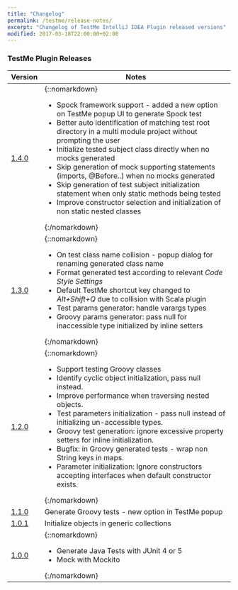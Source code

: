 ```yaml
---
title: "Changelog"
permalink: /testme/release-notes/
excerpt: "Changelog of TestMe IntelliJ IDEA Plugin released versions"
modified: 2017-03-18T22:00:00+02:00
---
```

### TestMe Plugin Releases

| Version                                                                                                 | Notes |
| ------------------------------------------------------------------------------------------------------- | ----- |
| <a href="https://plugins.jetbrains.com/plugin/download?updateId=34715" rel="nofollow">1.4.0</a> | {::nomarkdown}<ul> <li>Spock framework support - added a new option on TestMe popup UI to generate Spock test</li> <li>Better auto identification of matching test root directory in a multi module project without prompting the user</li> <li>Initialize tested subject class directly when no mocks generated</li> <li>Skip generation of mock supporting statements (imports, @Before..) when no mocks generated</li> <li>Skip generation of test subject initialization statement when only static methods being tested</li> <li>Improve constructor selection and initialization of non static nested classes</li></ul>{:/nomarkdown}|
| <a href="https://plugins.jetbrains.com/plugin/download?updateId=33540" rel="nofollow">1.3.0</a> | {::nomarkdown}<ul> <li>On test class name collision - popup dialog for renaming generated class name</li> <li>Format generated test according to relevant <i>Code Style Settings</i></li> <li>Default TestMe shortcut key changed to <i>Alt+Shift+Q</i> due to collision with Scala plugin</li> <li>Test params generator: handle varargs types</li> <li>Groovy params generator: pass null for inaccessible type initialized by inline setters</li></ul>{:/nomarkdown}|
| <a href="https://plugins.jetbrains.com/plugin/download?updateId=33171" rel="nofollow">1.2.0</a> | {::nomarkdown}<ul><li>Support testing Groovy classes</li> <li>Identify cyclic object initialization, pass null instead.</li> <li>Improve performance when traversing nested objects.</li> <li>Test parameters initialization - pass null instead of initializing un-accessible types.</li> <li>Groovy test generation: ignore excessive property setters for inline initialization.</li> <li>Bugfix: in Groovy generated tests - wrap non String keys in maps.</li> <li>Parameter initialization: Ignore constructors accepting interfaces when default constructor exists.</li></ul>{:/nomarkdown}|
| <a href="https://plugins.jetbrains.com/plugin/download?updateId=32893" rel="nofollow">1.1.0</a> | Generate Groovy tests - new option in TestMe popup |
| <a href="https://plugins.jetbrains.com/plugin/download?updateId=32688" rel="nofollow">1.0.1</a> | Initialize objects in generic collections |
| <a href="https://plugins.jetbrains.com/plugin/download?updateId=32513" rel="nofollow">1.0.0</a> | {::nomarkdown}<ul><li>Generate Java Tests with JUnit 4 or 5 </li><li>Mock with Mockito</li></ul>{:/nomarkdown} |
